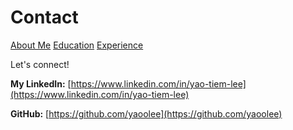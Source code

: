 # Contact

[About Me](index)
[Education](education)
[Experience](experience)

 Let's connect!
 
**My LinkedIn:** [https://www.linkedin.com/in/yao-tiem-lee](https://www.linkedin.com/in/yao-tiem-lee)

**GitHub:** [https://github.com/yaoolee](https://github.com/yaoolee) 
